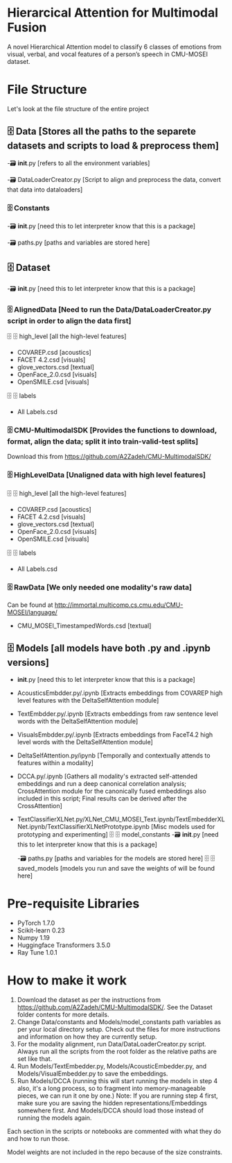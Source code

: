 # Hierarcical Attention for Multimodal Fusion
A novel Hierarchical Attention model to classify 6 classes of emotions from visual, verbal, and vocal features of a person’s speech in CMU-MOSEI dataset.

# File Structure
Let's look at the file structure of the entire project
## 🗄️  Data [Stores all the paths to the separete datasets and scripts to load & preprocess them]
 -🗃️ __init__.py [refers to all the environment variables]
 
 -🗃️ DataLoaderCreator.py [Script to align and preprocess the data, convert that data into dataloaders]
### 🗄️  Constants
  -🗃️ __init__.py [need this to let interpreter know that this is a package]
  
  -🗃️ paths.py [paths and variables are stored here]
## 🗄️  Dataset
-🗃️ __init__.py [need this to let interpreter know that this is a package]
### 🗄️  AlignedData [Need to run the Data/DataLoaderCreator.py script in order to align the data first]
 🗄️ 🗄️ high_level [all the high-level features]
 - COVAREP.csd [acoustics]
 - FACET 4.2.csd [visuals]
 - glove_vectors.csd [textual]
 - OpenFace_2.0.csd [visuals]
 - OpenSMILE.csd [visuals]
 
 🗄️ 🗄️ labels
 - All Labels.csd
### 🗄️  CMU-MultimodalSDK [Provides the functions to download, format, align the data; split it into train-valid-test splits]
Download this from https://github.com/A2Zadeh/CMU-MultimodalSDK/
### 🗄️  HighLevelData [Unaligned data with high level features]
🗄️ 🗄️ high_level [all the high-level features]
 - COVAREP.csd [acoustics]
 - FACET 4.2.csd [visuals]
 - glove_vectors.csd [textual]
 - OpenFace_2.0.csd [visuals]
 - OpenSMILE.csd [visuals]
 
 🗄️ 🗄️ labels
 - All Labels.csd
### 🗄️  RawData [We only needed one modality's raw data]
Can be found at http://immortal.multicomp.cs.cmu.edu/CMU-MOSEI/language/
- CMU_MOSEI_TimestampedWords.csd [textual]
## 🗄️  Models [all models have both .py and .ipynb versions]
- __init__.py [need this to let interpreter know that this is a package]
- AcousticsEmbdder.py/.ipynb [Extracts embeddings from COVAREP high level features with the DeltaSelfAttention module]
- TextEmbdder.py/.ipynb [Extracts embeddings from raw sentence level words with the DeltaSelfAttention module]
- VisualsEmbdder.py/.ipynb [Extracts embeddings from FaceT4.2 high level words with the DeltaSelfAttention module]
- DeltaSelfAttention.py/ipynb [Temporally and contextually attends to features within a modality]
- DCCA.py/.ipynb [Gathers all modality's extracted self-attended embeddings and run a deep canonical correlation analysis; CrossAttention module for the canonically fused embeddings also included in this script; Final results can be derived after the CrossAttention]
- TextClassifierXLNet.py/XLNet_CMU_MOSEI_Text.ipynb/TextEmbedderXLNet.ipynb/TextClassifierXLNetPrototype.ipynb [Misc models used for prototyping and experimenting]
🗄️ 🗄️ model_constants
  -🗃️ __init__.py [need this to let interpreter know that this is a package]
  
  -🗃️ paths.py [paths and variables for the models are stored here]
🗄️ 🗄️ saved_models [models you run and save the weights of will be found here]

# Pre-requisite Libraries
- PyTorch 1.7.0
- Scikit-learn 0.23
- Numpy 1.19
- Huggingface Transformers 3.5.0
- Ray Tune 1.0.1

# How to make it work
1. Download the dataset as per the instructions from https://github.com/A2Zadeh/CMU-MultimodalSDK/. See the Dataset folder contents for more details.
2. Change Data/constants and Models/model_constants path variables as per your local directory setup. Check out the files for more instructions and information on how they are currently setup.
3. For the modality alignment, run Data/DataLoaderCreator.py script. Always run all the scripts from the root folder as the relative paths are set like that.
4. Run Models/TextEmbedder.py, Models/AcousticEmbedder.py, and Models/VisualEmbedder.py to save the embeddings.
5. Run Models/DCCA (running this will start running the models in step 4 also, it's a long process, so to fragment into memory-manageable pieces, we can run it one by one.)
Note: If you are running step 4 first, make sure you are saving the hidden representations/Embeddings somewhere first. And Models/DCCA should load those instead of running the models again. 

Each section in the scripts or notebooks are commented with what they do and how to run those.

Model weights are not included in the repo because of the size constraints.
